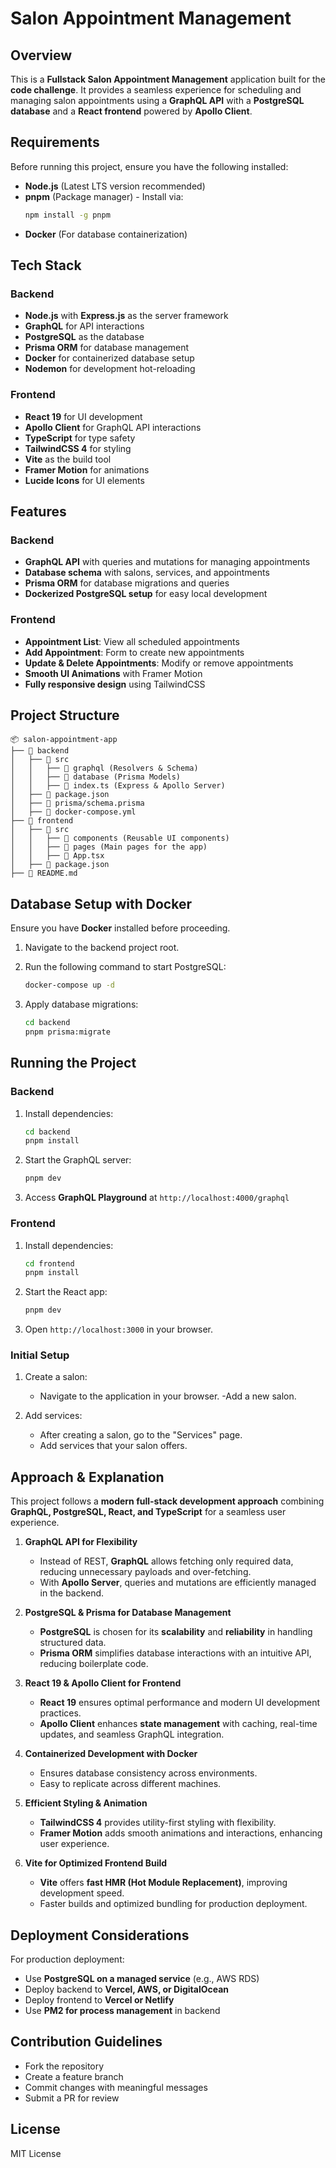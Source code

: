 # Salon Appointment Management

## Overview
This is a **Fullstack Salon Appointment Management** application built for the **code challenge**. It provides a seamless experience for scheduling and managing salon appointments using a **GraphQL API** with a **PostgreSQL database** and a **React frontend** powered by **Apollo Client**.

## Requirements
Before running this project, ensure you have the following installed:
- **Node.js** (Latest LTS version recommended)
- **pnpm** (Package manager) - Install via:
  ```sh
  npm install -g pnpm
  ```
- **Docker** (For database containerization)

## Tech Stack
### Backend
- **Node.js** with **Express.js** as the server framework
- **GraphQL** for API interactions
- **PostgreSQL** as the database
- **Prisma ORM** for database management
- **Docker** for containerized database setup
- **Nodemon** for development hot-reloading

### Frontend
- **React 19** for UI development
- **Apollo Client** for GraphQL API interactions
- **TypeScript** for type safety
- **TailwindCSS 4** for styling
- **Vite** as the build tool
- **Framer Motion** for animations
- **Lucide Icons** for UI elements

## Features
### Backend
- **GraphQL API** with queries and mutations for managing appointments
- **Database schema** with salons, services, and appointments
- **Prisma ORM** for database migrations and queries
- **Dockerized PostgreSQL setup** for easy local development

### Frontend
- **Appointment List**: View all scheduled appointments
- **Add Appointment**: Form to create new appointments
- **Update & Delete Appointments**: Modify or remove appointments
- **Smooth UI Animations** with Framer Motion
- **Fully responsive design** using TailwindCSS

## Project Structure
```
📦 salon-appointment-app
├── 📂 backend
│   ├── 📂 src
│   │   ├── 📂 graphql (Resolvers & Schema)
│   │   ├── 📂 database (Prisma Models)
│   │   ├── 📄 index.ts (Express & Apollo Server)
│   ├── 📄 package.json
│   ├── 📄 prisma/schema.prisma
│   ├── 📄 docker-compose.yml
├── 📂 frontend
│   ├── 📂 src
│   │   ├── 📂 components (Reusable UI components)
│   │   ├── 📂 pages (Main pages for the app)
│   │   ├── 📄 App.tsx
│   ├── 📄 package.json
├── 📄 README.md
```

## Database Setup with Docker
Ensure you have **Docker** installed before proceeding.

1. Navigate to the backend project root.
2. Run the following command to start PostgreSQL:
   ```sh
   docker-compose up -d
   ```

2. Apply database migrations:
   ```sh
   cd backend
   pnpm prisma:migrate
   ```

## Running the Project
### Backend
1. Install dependencies:
   ```sh
   cd backend
   pnpm install
   ```
2. Start the GraphQL server:
   ```sh
   pnpm dev
   ```
3. Access **GraphQL Playground** at `http://localhost:4000/graphql`

### Frontend
1. Install dependencies:
   ```sh
   cd frontend
   pnpm install
   ```
2. Start the React app:
   ```sh
   pnpm dev
   ```
3. Open `http://localhost:3000` in your browser.

### Initial Setup
1. Create a salon:
   - Navigate to the application in your browser.
   -Add a new salon.

2. Add services:
   - After creating a salon, go to the "Services" page.
   - Add services that your salon offers.

## Approach & Explanation
This project follows a **modern full-stack development approach** combining **GraphQL, PostgreSQL, React, and TypeScript** for a seamless user experience.

1. **GraphQL API for Flexibility**
   - Instead of REST, **GraphQL** allows fetching only required data, reducing unnecessary payloads and over-fetching.
   - With **Apollo Server**, queries and mutations are efficiently managed in the backend.

2. **PostgreSQL & Prisma for Database Management**
   - **PostgreSQL** is chosen for its **scalability** and **reliability** in handling structured data.
   - **Prisma ORM** simplifies database interactions with an intuitive API, reducing boilerplate code.

3. **React 19 & Apollo Client for Frontend**
   - **React 19** ensures optimal performance and modern UI development practices.
   - **Apollo Client** enhances **state management** with caching, real-time updates, and seamless GraphQL integration.

4. **Containerized Development with Docker**
   - Ensures database consistency across environments.
   - Easy to replicate across different machines.

5. **Efficient Styling & Animation**
   - **TailwindCSS 4** provides utility-first styling with flexibility.
   - **Framer Motion** adds smooth animations and interactions, enhancing user experience.

6. **Vite for Optimized Frontend Build**
   - **Vite** offers **fast HMR (Hot Module Replacement)**, improving development speed.
   - Faster builds and optimized bundling for production deployment.

## Deployment Considerations
For production deployment:
- Use **PostgreSQL on a managed service** (e.g., AWS RDS)
- Deploy backend to **Vercel, AWS, or DigitalOcean**
- Deploy frontend to **Vercel or Netlify**
- Use **PM2 for process management** in backend

## Contribution Guidelines
- Fork the repository
- Create a feature branch
- Commit changes with meaningful messages
- Submit a PR for review

## License
MIT License

